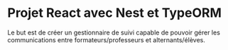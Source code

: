 <h1>Projet React avec Nest et TypeORM</h1>
<p>Le but est de créer un gestionnaire de suivi capable de pouvoir gérer les communications entre formateurs/professeurs et alternants/élèves.</p>
